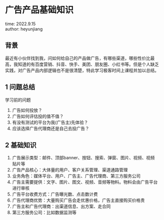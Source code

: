 # 广告产品基础知识

time: 2022.9.15  
author: heyunjiang

## 背景

最近有小伙伴找到我，问如何给自己的产品做广告，有哪些渠道，哪些性价比最高，我知道的有百度营销、抖音、快手、美团、朋友圈、小红书等。但是个人缺乏实践，对广告产品内部逻辑也不是很清楚，特此学习极客时间上课程并加以总结。

## 1 问题总结

学习前的问题  
1. 广告如何投放？
2. 广告如何评估投的值不值？
3. 有没有测试的平台为我(广告主)先体验？
4. 应该选择广告代理商还是自己去投广告？

## 2 基础知识

1. 广告展示类型：邮件、顶部banner、按钮、搜索、弹窗、图片、视频、视频贴片等
2. 广告产品核心：大体量的用户、客户关系管理、渠道通路管理
3. 业务角色：媒体平台、用户、广告主、广告代理商、第三方服务公司
4. 广告主需要提供：文字、图片、图文、视频、音频等物料。物料会由广告平台进行审核
5. 广告平台收费方式：广告曝光数、点击数计费
6. 广告代理商优势：大量购买广告会走优惠价格，广告主直接购买价格贵
7. 广告主和广告代理商：出渠道信息、出方案、走合同
8. 第三方服务公司：比如数据监测等
